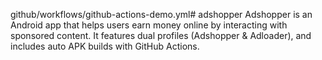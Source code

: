 github/workflows/github-actions-demo.yml# adshopper
Adshopper is an Android app that helps users earn money online by interacting with sponsored content. It features dual profiles (Adshopper &amp; Adloader), and includes auto APK builds with GitHub Actions.
